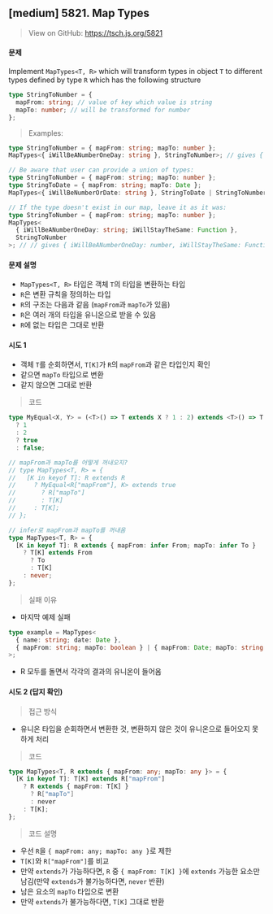 ## [medium] 5821. Map Types

> View on GitHub: https://tsch.js.org/5821

#### 문제

Implement `MapTypes<T, R>` which will transform types in object `T` to different types defined by type `R` which has the following structure

```ts
type StringToNumber = {
  mapFrom: string; // value of key which value is string
  mapTo: number; // will be transformed for number
};
```

> Examples:

```ts
type StringToNumber = { mapFrom: string; mapTo: number };
MapTypes<{ iWillBeANumberOneDay: string }, StringToNumber>; // gives { iWillBeANumberOneDay: number; }

// Be aware that user can provide a union of types:
type StringToNumber = { mapFrom: string; mapTo: number };
type StringToDate = { mapFrom: string; mapTo: Date };
MapTypes<{ iWillBeNumberOrDate: string }, StringToDate | StringToNumber>; // gives { iWillBeNumberOrDate: number | Date; }

// If the type doesn't exist in our map, leave it as it was:
type StringToNumber = { mapFrom: string; mapTo: number };
MapTypes<
  { iWillBeANumberOneDay: string; iWillStayTheSame: Function },
  StringToNumber
>; // // gives { iWillBeANumberOneDay: number, iWillStayTheSame: Function }
```

#### 문제 설명

- `MapTypes<T, R>` 타입은 객체 `T`의 타입을 변환하는 타입
- `R`은 변환 규칙을 정의하는 타입
- `R`의 구조는 다음과 같음 (`mapFrom`과 `mapTo`가 있음)
- `R`은 여러 개의 타입을 유니온으로 받을 수 있음
- `R`에 없는 타입은 그대로 반환

#### 시도 1

- 객체 `T`를 순회하면서, `T[K]`가 `R`의 `mapFrom`과 같은 타입인지 확인
- 같으면 `mapTo` 타입으로 변환
- 같지 않으면 그대로 반환

> 코드

```ts
type MyEqual<X, Y> = (<T>() => T extends X ? 1 : 2) extends <T>() => T extends Y
  ? 1
  : 2
  ? true
  : false;

// mapFrom과 mapTo를 어떻게 꺼내오지?
// type MapTypes<T, R> = {
//   [K in keyof T]: R extends R
//     ? MyEqual<R["mapFrom"], K> extends true
//       ? R["mapTo"]
//       : T[K]
//     : T[K];
// };

// infer로 mapFrom과 mapTo를 꺼내옴
type MapTypes<T, R> = {
  [K in keyof T]: R extends { mapFrom: infer From; mapTo: infer To }
    ? T[K] extends From
      ? To
      : T[K]
    : never;
};
```

> 실패 이유

- 마지막 예제 실패

```ts
type example = MapTypes<
  { name: string; date: Date },
  { mapFrom: string; mapTo: boolean } | { mapFrom: Date; mapTo: string }
>;
```

- R 모두를 돌면서 각각의 결과의 유니온이 들어옴

#### 시도 2 (답지 확인)

> 접근 방식

- 유니온 타입을 순회하면서 변환한 것, 변환하지 않은 것이 유니온으로 들어오지 못하게 처리

> 코드

```ts
type MapTypes<T, R extends { mapFrom: any; mapTo: any }> = {
  [K in keyof T]: T[K] extends R["mapFrom"]
    ? R extends { mapFrom: T[K] }
      ? R["mapTo"]
      : never
    : T[K];
};
```

> 코드 설명

- 우선 `R`을 `{ mapFrom: any; mapTo: any }`로 제한
- `T[K]`와 `R["mapFrom"]`를 비교
- 만약 `extends`가 가능하다면, `R` 중 `{ mapFrom: T[K] }`에 `extends` 가능한 요소만 남김(만약 `extends`가 불가능하다면, `never` 반환)
- 남은 요소의 `mapTo` 타입으로 변환
- 만약 `extends`가 불가능하다면, `T[K]` 그대로 반환
